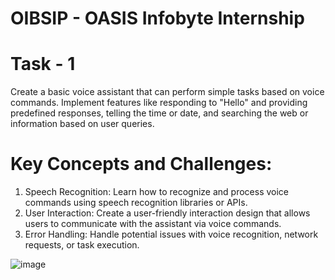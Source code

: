 # OIBSIP - OASIS Infobyte Internship 

# Task - 1

Create a basic voice assistant that can perform simple tasks based on voice commands. Implement features like responding to "Hello" and providing predefined responses, telling the time or date, and searching the web or information based on user queries.

# Key Concepts and Challenges:

1. Speech Recognition: Learn how to recognize and process voice commands using speech recognition libraries or APIs.
2. User Interaction: Create a user-friendly interaction design that allows users to communicate with the assistant via voice commands.
3. Error Handling: Handle potential issues with voice recognition, network requests, or task execution.

![image](https://github.com/harshgithup/OIBSIP/assets/116560172/08929844-4d46-4f4d-bacf-e60a43226225)
